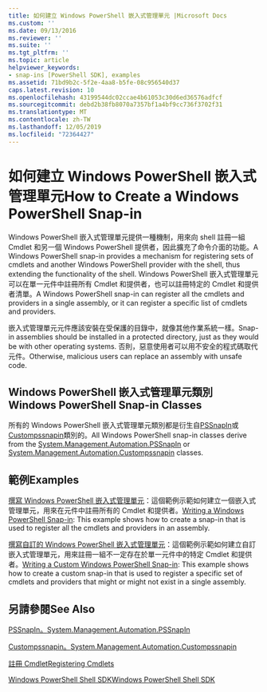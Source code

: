 ```yaml
---
title: 如何建立 Windows PowerShell 嵌入式管理單元 |Microsoft Docs
ms.custom: ''
ms.date: 09/13/2016
ms.reviewer: ''
ms.suite: ''
ms.tgt_pltfrm: ''
ms.topic: article
helpviewer_keywords:
- snap-ins [PowerShell SDK], examples
ms.assetid: 71bd9b2c-5f2e-4aa8-b5fe-08c956540d37
caps.latest.revision: 10
ms.openlocfilehash: 43199544dc02ccae4b61053c30d6ed36576adfcf
ms.sourcegitcommit: debd2b38fb8070a7357bf1a4bf9cc736f3702f31
ms.translationtype: MT
ms.contentlocale: zh-TW
ms.lasthandoff: 12/05/2019
ms.locfileid: "72364427"
---
```

# <a name="how-to-create-a-windows-powershell-snap-in"></a><span data-ttu-id="65e4a-102">如何建立 Windows PowerShell 嵌入式管理單元</span><span class="sxs-lookup"><span data-stu-id="65e4a-102">How to Create a Windows PowerShell Snap-in</span></span>

<span data-ttu-id="65e4a-103">Windows PowerShell 嵌入式管理單元提供一種機制，用來向 shell 註冊一組 Cmdlet 和另一個 Windows PowerShell 提供者，因此擴充了命令介面的功能。</span><span class="sxs-lookup"><span data-stu-id="65e4a-103">A Windows PowerShell snap-in provides a mechanism for registering sets of cmdlets and another Windows PowerShell provider with the shell, thus extending the functionality of the shell.</span></span> <span data-ttu-id="65e4a-104">Windows PowerShell 嵌入式管理單元可以在單一元件中註冊所有 Cmdlet 和提供者，也可以註冊特定的 Cmdlet 和提供者清單。</span><span class="sxs-lookup"><span data-stu-id="65e4a-104">A Windows PowerShell snap-in can register all the cmdlets and providers in a single assembly, or it can register a specific list of cmdlets and providers.</span></span>

<span data-ttu-id="65e4a-105">嵌入式管理單元元件應該安裝在受保護的目錄中，就像其他作業系統一樣。</span><span class="sxs-lookup"><span data-stu-id="65e4a-105">Snap-in assemblies should be installed in a protected directory, just as they would be with other operating systems.</span></span> <span data-ttu-id="65e4a-106">否則，惡意使用者可以用不安全的程式碼取代元件。</span><span class="sxs-lookup"><span data-stu-id="65e4a-106">Otherwise, malicious users can replace an assembly with unsafe code.</span></span>

## <a name="windows-powershell-snap-in-classes"></a><span data-ttu-id="65e4a-107">Windows PowerShell 嵌入式管理單元類別</span><span class="sxs-lookup"><span data-stu-id="65e4a-107">Windows PowerShell Snap-in Classes</span></span>

<span data-ttu-id="65e4a-108">所有的 Windows PowerShell 嵌入式管理單元類別都是衍生自[PSSnapIn](/dotnet/api/System.Management.Automation.PSSnapIn)或[Custompssnapin](/dotnet/api/System.Management.Automation.CustomPSSnapIn)類別的。</span><span class="sxs-lookup"><span data-stu-id="65e4a-108">All Windows PowerShell snap-in classes derive from the [System.Management.Automation.PSSnapIn](/dotnet/api/System.Management.Automation.PSSnapIn) or [System.Management.Automation.Custompssnapin](/dotnet/api/System.Management.Automation.CustomPSSnapIn) classes.</span></span>

## <a name="examples"></a><span data-ttu-id="65e4a-109">範例</span><span class="sxs-lookup"><span data-stu-id="65e4a-109">Examples</span></span>

<span data-ttu-id="65e4a-110">[撰寫 Windows PowerShell 嵌入式管理單元](./writing-a-windows-powershell-snap-in.md)：這個範例示範如何建立一個嵌入式管理單元，用來在元件中註冊所有的 Cmdlet 和提供者。</span><span class="sxs-lookup"><span data-stu-id="65e4a-110">[Writing a Windows PowerShell Snap-in](./writing-a-windows-powershell-snap-in.md): This example shows how to create a snap-in that is used to register all the cmdlets and providers in an assembly.</span></span>

<span data-ttu-id="65e4a-111">[撰寫自訂的 Windows PowerShell 嵌入式管理單元](./writing-a-custom-windows-powershell-snap-in.md)：這個範例示範如何建立自訂嵌入式管理單元，用來註冊一組不一定存在於單一元件中的特定 Cmdlet 和提供者。</span><span class="sxs-lookup"><span data-stu-id="65e4a-111">[Writing a Custom Windows PowerShell Snap-in](./writing-a-custom-windows-powershell-snap-in.md): This example shows how to create a custom snap-in that is used to register a specific set of cmdlets and providers that might or might not exist in a single assembly.</span></span>

## <a name="see-also"></a><span data-ttu-id="65e4a-112">另請參閱</span><span class="sxs-lookup"><span data-stu-id="65e4a-112">See Also</span></span>

[<span data-ttu-id="65e4a-113">PSSnapIn。</span><span class="sxs-lookup"><span data-stu-id="65e4a-113">System.Management.Automation.PSSnapIn</span></span>](/dotnet/api/System.Management.Automation.PSSnapIn)

[<span data-ttu-id="65e4a-114">Custompssnapin。</span><span class="sxs-lookup"><span data-stu-id="65e4a-114">System.Management.Automation.Custompssnapin</span></span>](/dotnet/api/System.Management.Automation.CustomPSSnapIn)

[<span data-ttu-id="65e4a-115">註冊 Cmdlet</span><span class="sxs-lookup"><span data-stu-id="65e4a-115">Registering Cmdlets</span></span>](./registering-cmdlets.md)

[<span data-ttu-id="65e4a-116">Windows PowerShell Shell SDK</span><span class="sxs-lookup"><span data-stu-id="65e4a-116">Windows PowerShell Shell SDK</span></span>](../windows-powershell-reference.md)
